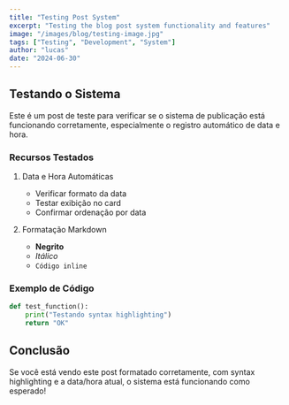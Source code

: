 ```yaml
---
title: "Testing Post System"
excerpt: "Testing the blog post system functionality and features"
image: "/images/blog/testing-image.jpg"
tags: ["Testing", "Development", "System"]
author: "lucas"
date: "2024-06-30"
---
```


## Testando o Sistema

Este é um post de teste para verificar se o sistema de publicação está funcionando corretamente, especialmente o registro automático de data e hora.

### Recursos Testados

1. Data e Hora Automáticas

   - Verificar formato da data
   - Testar exibição no card
   - Confirmar ordenação por data

2. Formatação Markdown
   - **Negrito**
   - _Itálico_
   - `Código inline`

### Exemplo de Código

```python
def test_function():
    print("Testando syntax highlighting")
    return "OK"
```

## Conclusão

Se você está vendo este post formatado corretamente, com syntax highlighting e a data/hora atual, o sistema está funcionando como esperado!
